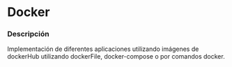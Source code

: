 # Docker

### Descripción 

Implementación de diferentes aplicaciones utilizando imágenes de dockerHub utilizando dockerFile, docker-compose o por comandos docker.
